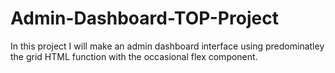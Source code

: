 # Admin-Dashboard-TOP-Project

In this project I will make an admin dashboard interface using predominatley the grid HTML function with the occasional flex component.